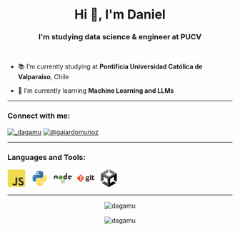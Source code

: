 <h1 align="center">Hi 👋, I'm Daniel</h1>
<h3 align="center">I'm studying data science & engineer at PUCV</h3>

<br/>

- 📚 I’m currently studying at **Pontificia Universidad Católica de Valparaíso**, Chile

- 🌱 I’m currently learning **Machine Learning and LLMs**

--- 

<h3 align="left">Connect with me:</h3>
<p align="left">
<a href="https://instagram.com/_dagamu" target="blank"><img align="center" src="https://raw.githubusercontent.com/rahuldkjain/github-profile-readme-generator/master/src/images/icons/Social/instagram.svg" alt="_dagamu" height="30" width="40" /></a>
<a href="https://hashnode.com/@dagamu" target="blank"><img align="center" src="https://raw.githubusercontent.com/rahuldkjain/github-profile-readme-generator/master/src/images/icons/Social/hashnode.svg" alt="@gajardomunoz" height="30" width="40" /></a>
</p>

---

<h3 align="left">Languages and Tools:</h3>
<div>
  <img src="https://github.com/devicons/devicon/blob/master/icons/javascript/javascript-original.svg" title="JavaScript" alt="JavaScript" width="40" height="40"/>&nbsp;&nbsp;
  <img src="https://github.com/devicons/devicon/blob/master/icons/python/python-original.svg" title="Python" alt="Python" width="40" height="40"/>&nbsp;&nbsp;
  <img src="https://github.com/devicons/devicon/blob/master/icons/nodejs/nodejs-original-wordmark.svg" title="NodeJS" alt="NodeJS" width="40" height="40"/>&nbsp;&nbsp;
  <img src="https://github.com/devicons/devicon/blob/master/icons/git/git-original-wordmark.svg" title="Git" **alt="Git" width="40" height="40"/>&nbsp;&nbsp;
  <img src="https://github.com/devicons/devicon/blob/master/icons/unity/unity-original.svg" title="Unity" **alt="Unity.svg" width="40" height="40"/>&nbsp;&nbsp;
</div>

---

<p align="center"><img align="center" src="https://github-readme-streak-stats.herokuapp.com/?user=dagamu&theme=tokyonight" alt="dagamu" /></p>
<p align="center"><img align="center" src="https://github-readme-stats.vercel.app/api/top-langs/?username=dagamu&layout=compact&theme=tokyonight" alt="dagamu" /></p>

